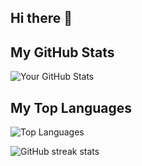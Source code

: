 ## Hi there 👋

## My GitHub Stats
![Your GitHub Stats](https://github-readme-stats.vercel.app/api?username=johnsonejoga456&show_icons=true&theme=radical)

## My Top Languages
![Top Languages](https://github-readme-stats.vercel.app/api/top-langs/?username=johnsonejoga456&layout=compact&theme=radical)

![GitHub streak stats](https://github-readme-streak-stats.herokuapp.com/?user=DYung26&theme=react)
